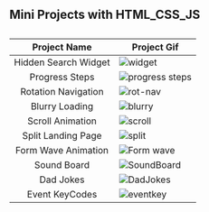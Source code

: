<h2>Mini Projects with HTML_CSS_JS<h2>
  
  

  
| Project Name  | Project Gif   |
|  :---:   | ------------- |
| Hidden Search Widget |![widget](https://user-images.githubusercontent.com/96315482/210276503-2b90c3d8-cd37-45ea-b159-752c586e0776.gif) |
| Progress Steps  |![progress steps](https://user-images.githubusercontent.com/96315482/210276586-f28b4bac-4c4e-41e2-8b83-856132078128.gif) |
| Rotation Navigation  |![rot-nav](https://user-images.githubusercontent.com/96315482/210276635-7c90868c-51f2-4498-a5c7-1fe5ffc441ec.gif)|
| Blurry Loading |![blurry](https://user-images.githubusercontent.com/96315482/210849121-72c1fbf7-9fd1-47db-ab00-366ecf1956ae.gif)|
| Scroll Animation |![scroll](https://user-images.githubusercontent.com/96315482/210859493-1ba3fe66-1511-4b24-a009-1f38fb023ee4.gif)|
| Split Landing Page |![split](https://user-images.githubusercontent.com/96315482/210875153-8a680e2f-aa67-45ae-bc45-6f043b23fd01.gif)|
| Form Wave Animation |![Form wave](https://user-images.githubusercontent.com/96315482/212137994-d13e971e-8aea-45e1-9cc5-f716dce425eb.gif)|
| Sound Board |![SoundBoard](https://user-images.githubusercontent.com/96315482/212144697-43923519-1f34-4269-9796-48c9a981ad35.gif)|
| Dad Jokes |![DadJokes](https://user-images.githubusercontent.com/96315482/217339412-2a50aaa4-81a8-4750-bc97-8be11ecffe47.gif)|
| Event KeyCodes |![eventkey](https://user-images.githubusercontent.com/96315482/217338704-a3ef4ecf-7b91-47c4-bbc3-9c50d0aa2edd.gif)|
